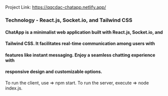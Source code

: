 Project Link:
https://qqcdac-chatapp.netlify.app/

### Technology - React.js, Socket.io, and Tailwind CSS

 #### ChatApp is a minimalist web application built with React.js, Socket.io, and
#### Tailwind CSS. It facilitates real-time communication among users with
#### features like instant messaging. Enjoy a seamless chatting experience with
#### responsive design and customizable options.

To run the client, use =&gt; npm start.
To run the server, execute =&gt; node index.js.
